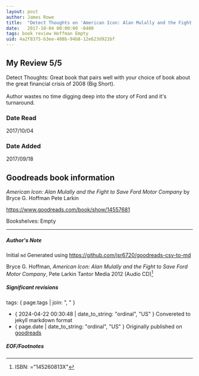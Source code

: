 ```yaml
---
layout: post
author: James Rowe
title:  "Detect Thoughts on 'American Icon: Alan Mulally and the Fight to Save Ford Motor Company'"
date:   2017-10-04 00:00:00 -0400
tags: book review Hoffman Empty
uid: 4a2f8375-b3ee-408b-94b8-12e623d921bf
---
```


<!-- highly dependent on how you personally use jekyll templates, and how you want this to show up -->

## My Review 5/5

Detect Thoughts: Great book that pairs well with your choice of book about the great financial crisis of 2008 (Big Short).<br/><br/>Author wastes no time digging deep into the story of Ford and it's turnaround.

### Date Read
2017/10/04

### Date Added
2017/09/18

## Goodreads book information

*American Icon: Alan Mulally and the Fight to Save Ford Motor Company* by Bryce G. Hoffman
Pete Larkin

https://www.goodreads.com/book/show/14557681

Bookshelves: Empty

---

##### Author's Note

Initial `md` Generated using https://github.com/jsr6720/goodreads-csv-to-md

Bryce G. Hoffman, *American Icon: Alan Mulally and the Fight to Save Ford Motor Company*, Pete Larkin Tantor Media 2012 (Audio CD)[^1]

##### Significant revisions

tags: { page.tags | join: ", " } <!-- todo move this somewhere -->

- { 2024-04-22 00:30:48 | date_to_string: "ordinal", "US" } Convereted to jekyll markdown format 
- { page.date | date_to_string: "ordinal", "US" } Originally published on [goodreads](https://www.goodreads.com)

##### EOF/Footnotes

[^1]: ISBN: ="145260813X"